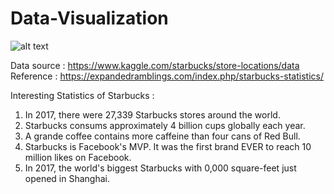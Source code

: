 # Data-Visualization
![alt text](https://i.investopedia.com/content/daily_blog/starbucks_to_open_fi/shutterstock_starbucks_sign.jpg)

Data source : https://www.kaggle.com/starbucks/store-locations/data
<br>Reference : https://expandedramblings.com/index.php/starbucks-statistics/
  
Interesting Statistics of Starbucks :

1. In 2017, there were 27,339 Starbucks stores around the world.
2. Starbucks consums approximately 4 billion cups globally each year.
3. A grande coffee contains more caffeine than four cans of Red Bull.
4. Starbucks is Facebook's MVP. It was the first brand EVER to reach 10 million likes on Facebook.
5. In 2017, the world's biggest Starbucks with 0,000 square-feet just opened in Shanghai.
